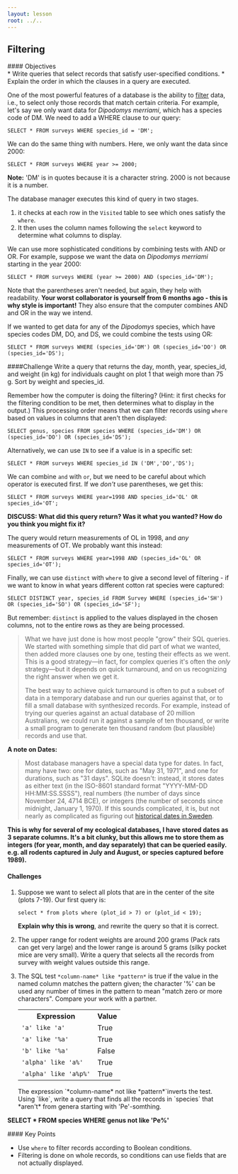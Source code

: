 ```yaml
---
layout: lesson
root: ../..
---
```


## Filtering


<div class="objectives" markdown="1">
#### Objectives
</div>
*   Write queries that select records that satisfy user-specified conditions.
*   Explain the order in which the clauses in a query are executed.


One of the most powerful features of a database is
the ability to [filter](../../gloss.html#filter) data,
i.e.,
to select only those records that match certain criteria.
For example,
let's say we only want data for *Dipodomys merriami*, which has a species code of DM.
We need to add a WHERE clause to our query:

<pre class="in"><code>SELECT * FROM surveys WHERE species_id = 'DM';</code></pre>

We can do the same thing with numbers. Here, we only want the data since 2000:

<pre class="in"><code>SELECT * FROM surveys WHERE year >= 2000;</code></pre>

**Note:** 'DM' is in quotes because it is a character string. 2000 is not because it is a number.

The database manager executes this kind of query in two stages.
  
   1. it checks at each row in the `Visited` table
to see which ones satisfy the `where`.
   2. It then uses the column names following the `select` keyword
to determine what columns to display.

We can use more sophisticated conditions by combining tests with AND or OR. For example, suppose we want the data on *Dipodomys merriami* starting in the year 2000:

<pre class="in"><code>SELECT * FROM surveys WHERE (year >= 2000) AND (species_id='DM');</code></pre>

Note that the parentheses aren't needed, but again, they help with readability. **Your worst collaborator is yourself from 6 months ago - this is why style is important!** They also ensure that the computer combines AND and OR in the way we intend.

If we wanted to get data for any of the *Dipodomys* species, which have species codes DM, DO, and DS, we could combine the tests using OR:

<pre class="in"><code>SELECT * FROM surveys WHERE (species_id='DM') OR (species_id='DO') OR (species_id='DS');</code></pre>

####Challenge
   Write a query that returns the day, month, year, species_id, and weight (in kg) for individuals caught on plot 1 that weigh more than 75 g. 
   Sort by weight and species_id.


Remember how the computer is doing the filtering? (Hint: it first checks for the filtering condition to be met, then determines what to display in the output.) This processing order means that
we can filter records using `where`
based on values in columns that aren't then displayed:

<pre class="in"><code>SELECT genus, species FROM species WHERE (species_id='DM') OR (species_id='DO') OR (species_id='DS');</code></pre>

Alternatively,
we can use `IN` to see if a value is in a specific set:

<pre class="in"><code>SELECT * FROM surveys WHERE species_id IN ('DM','DO','DS');</code></pre>

We can combine `and` with `or`,
but we need to be careful about which operator is executed first.
If we *don't* use parentheses,
we get this:

<pre class="in"><code>SELECT * FROM surveys WHERE year=1998 AND species_id='OL' OR species_id='OT';</code></pre>

**DISCUSS: What did this query return? Was it what you wanted? How do you think you might fix it?**

The query would return measurements of OL in 1998, and *any* measurements of OT.
We probably want this instead:

<pre class="in"><code>SELECT * FROM surveys WHERE year=1998 AND (species_id='OL' OR species_id='OT');</code></pre>

Finally,
we can use `distinct` with `where`
to give a second level of filtering - if we want to know in what years different cotton rat species were captured:

<pre class="in"><code>SELECT DISTINCT year, species_id FROM Survey WHERE (species_id='SH') OR (species_id='SO') OR (species_id='SF');</code></pre>

But remember:
`distinct` is applied to the values displayed in the chosen columns,
not to the entire rows as they are being processed.

> What we have just done is how most people "grow" their SQL queries.
> We started with something simple that did part of what we wanted,
> then added more clauses one by one,
> testing their effects as we went.
> This is a good strategy&mdash;in fact,
> for complex queries it's often the *only* strategy&mdash;but
> it depends on quick turnaround,
> and on us recognizing the right answer when we get it.
>     
> The best way to achieve quick turnaround is often
> to put a subset of data in a temporary database
> and run our queries against that,
> or to fill a small database with synthesized records.
> For example,
> instead of trying our queries against an actual database of 20 million Australians,
> we could run it against a sample of ten thousand,
> or write a small program to generate ten thousand random (but plausible) records
> and use that.

**A note on Dates:**

> Most database managers have a special data type for dates.
> In fact, many have two:
> one for dates,
> such as "May 31, 1971",
> and one for durations,
> such as "31 days".
> SQLite doesn't:
> instead,
> it stores dates as either text
> (in the ISO-8601 standard format "YYYY-MM-DD HH:MM:SS.SSSS"),
> real numbers
> (the number of days since November 24, 4714 BCE),
> or integers
> (the number of seconds since midnight, January 1, 1970).
> If this sounds complicated,
> it is,
> but not nearly as complicated as figuring out
> [historical dates in Sweden](http://en.wikipedia.org/wiki/Swedish_calendar).

**This is why for several of my ecological databases, I have stored dates as 3 separate columns. It's a bit clunky, but this allows me to store them as integers (for year, month, and day separately) that can be queried easily. e.g. all rodents captured in July and August, or species captured before 1989).**


#### Challenges

1.  Suppose we want to select all plots that are in the center of the site (plots 7-19).
    Our first query is:

    ~~~
    select * from plots where (plot_id > 7) or (plot_id < 19);
    ~~~

    **Explain why this is wrong**,
    and rewrite the query so that it is correct.

2.  The upper range for rodent weights are around 200 grams (Pack rats can get very large) and the lower range is around 5 grams (silky pocket mice are very small). Write a query that selects all the records from survey with weight values outside this range. 

3.  The SQL test `*column-name* like *pattern*`
    is true if the value in the named column
    matches the pattern given;
    the character '%' can be used any number of times in the pattern
    to mean "match zero or more characters". Compare your work with a partner.

    <table>
      <tr> <th>Expression</th> <th>Value</th> </tr>
      <tr> <td><code>'a' like 'a'</code></td> <td>True</td> </tr>
      <tr> <td><code>'a' like '%a'</code></td> <td>True</td> </tr>
      <tr> <td><code>'b' like '%a'</code></td> <td>False</td> </tr>
      <tr> <td><code>'alpha' like 'a%'</code></td> <td>True</td> </tr>
      <tr> <td><code>'alpha' like 'a%p%'</code></td> <td>True</td> </tr>
    </table>
    The expression `*column-name* not like *pattern*`inverts the test.
    Using `like`,
    write a query that finds all the records in `species`
    that *aren't* from genera starting with 'Pe'-somthing.

**SELECT * FROM species WHERE genus not like 'Pe%'**

<div class="keypoints" markdown="1">
</div>
#### Key Points

*   Use `where` to filter records according to Boolean conditions.
*   Filtering is done on whole records,
    so conditions can use fields that are not actually displayed.
